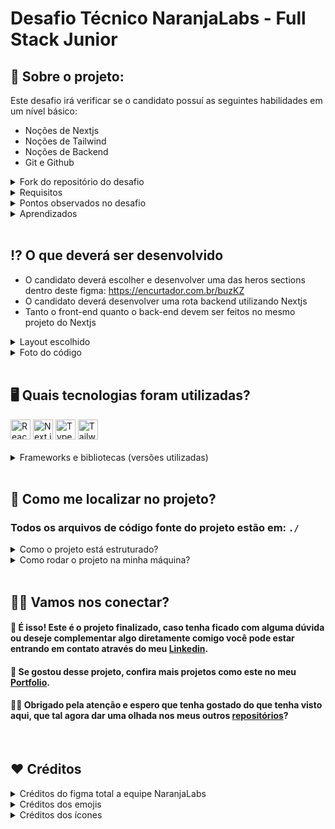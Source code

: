 # Desafio Técnico NaranjaLabs - Full Stack Junior

## 📌 Sobre o projeto:

Este desafio irá verificar se o candidato possuí as seguintes habilidades em um nível básico:
- Noções de Nextjs
- Noções de Tailwind
- Noções de Backend
- Git e Github

<details><summary>Fork do repositório do desafio</summary>

> <a href="https://github.com/NaranjaLabs/fullstack-junior-1" target="_blank">https://github.com/NaranjaLabs/fullstack-junior-1</a>

</details>
<details>
  <summary> Requisitos</summary>

- O projeto foi criado utilizando o Nextjs
- Foi configurado tailwind
  
### Frontend
  - A rota / exibe um hero, de acordo com o design escolhido, com pixel perfect
### Backend

  - Todas as rotas recebem um secret
    - Caso o secret seja diferente de "naranja-labs", deverá retornar um erro com o melhor status code para essa situação.
  - A rota /jobs retorna um json com todas as informações do arquivo jobs.ts (O local onde este arquivo esta localizado pode ser alterado de acordo com seu desejo)
  - a rota /jobs?level=Junior deverá retornar apenas os jobs de level Junior
  - a rota /job/[id] deverá ter o seguinte comportamento:
    - Caso o id não exista no arquivo jobs.ts, deverá retornar um erro com um status code mais adequado para essa situação e uma messagem.
    - Caso o id exista, deverá retornar apenas o job ao qual o id seja correspondente.
  - a rota /job/submit deverá receber um body com a seguinte estrutura:

    ```
    {
      name: string,
      age: number,
      phone: string,
      state:string,
      city: string
    }
    ```

    - Caso o body não seja enviado, deverá retornar um erro com o melhor status code para esse caso e uma mensagem
    - Caso esteja tudo ok com o body, deverá retornar um json com a seguinte estrutura:

    ```
    {
      message: Thank you for your
      application, ${name}
    }
    ```
 
</details>
<details><summary>Pontos observados no desafio</summary>
  
- Atente-se a qualidade do seu código
- Atente-se ao pixel perfect
- Cuidado com commit bomba
- Faça commits bem descritivos

</details>
<details><summary>Aprendizados</summary>
 <ul>
  <li>Aprender NextJs do zero em 2 dias com a leitura da documentação e de vídeos no Youtube</li>
  <li>Estilizar com Tailwind de forma mais limpa, menos verbosa nos componentes React</li>
</ul>
</details>
</br>

## ⁉️ O que deverá ser desenvolvido

- O candidato deverá escolher e desenvolver uma das heros sections dentro deste figma: https://encurtador.com.br/buzKZ
- O candidato deverá desenvolver uma rota backend utilizando Nextjs
- Tanto o front-end quanto o back-end devem ser feitos no mesmo projeto do Nextjs

<details>
  <summary>Layout escolhido</summary>
  <img width="1920" alt="03  Creative Company" src="https://github.com/DevPBDias/fullstack-junior-1/assets/98185872/e85db8d7-3b60-4a51-a698-e797b333e070">
</details>
<details>
  <summary>Foto do código</summary>
  
![image](https://github.com/DevPBDias/fullstack-junior-1/assets/98185872/5be8b4ec-37d4-4d03-a0ae-9c17a481caa0)

</details>
</br>

## 🖥 Quais tecnologias foram utilizadas?
<div align="left">
	<img width="32" src="https://user-images.githubusercontent.com/25181517/183897015-94a058a6-b86e-4e42-a37f-bf92061753e5.png" alt="React" title="React"/>
	<img width="32" src="https://github.com/marwin1991/profile-technology-icons/assets/136815194/5f8c622c-c217-4649-b0a9-7e0ee24bd704" alt="Next.js" title="Next.js"/>
	<img width="32" src="https://user-images.githubusercontent.com/25181517/183890598-19a0ac2d-e88a-4005-a8df-1ee36782fde1.png" alt="TypeScript" title="TypeScript"/>
<img width="32" src="https://user-images.githubusercontent.com/25181517/202896760-337261ed-ee92-4979-84c4-d4b829c7355d.png" alt="Tailwind CSS" title="Tailwind CSS"/>
</div>
</br>
<details>
  <summary>Frameworks e bibliotecas (versões utilizadas)</summary>
  
  ```js
    - React: 18
    - Next: 14.2.0
    - Typescript: 5
    - Tailwindcss: 3.4.1
  ```
</details>
</br>

## 🔎 Como me localizar no projeto?

### Todos os arquivos de código fonte do projeto estão em: `./`

<details>
  <summary>Como o projeto está estruturado?</summary>

  - `./public/assets` Onde está todas as imagens e os ícones que vão ser usadas no projeto.
  
  - `./src/app:` Este projeto com o App Router, e possui rotas somente para back-end. Então esta pasta você pode localizar a página principal, o layout com as configurações e o favicon do site.

  - `./src/app/api:` Contém as rotas do back-end com os metódos GET e POST. Além de conter um middleware para interceptar as rotas.

  - `./src/app/api/[id]` Rota do back-end com o metódo GET para buscar o trabalho pelo id.

  - `./src/app/api/submit` Rota do back-end com o metódo POST para enviar dados do usuário.
  
  - `./src/components:` Onde está os componentes que serão reutilizados em diversas partes do código. Neste projeto temos os components:
      - Card
      - HeroImage
      - HeroServices
      - HeroText
      - Navbar
      - ScrollArrow
       
  - `./src/constants:` Diretório onde estão localizados variáveis imutáveis que serão utilizadas na app.
        
  - `./src/database:` Diretório onde estão localizados os dados que deve ser checcados pelo back-end.

  - `./src/interface:` Diretório onde estão localizados todas as tipagens necessárias para a app.
        
  - `./src/styles:` Diretório onde estão localizados todo o css global da app com suas variáveis globais.
    
</details>

<details>
  <summary>Como rodar o projeto na minha máquina?</summary>

- Vale ressaltar que já está o link do site no topo desta documentação. Mas caso queira analisar o código fonte fique a vontade para instalar este case na sua máquina! Tutorial a baixo:

- Antes de tudo, você precisa ter o Git instalado no seu computador. O Git é uma ferramenta que permite clonar e gerenciar repositórios de código.
    - Windows: Baixe o Git <a href="https://git-scm.com/download/win" target="_blank">aqui</a> e siga as instruções de instalação.
    - macOS: Você pode instalar o Git <a href="https://git-scm.com/download/mac" target="_blank">aqui</a> ou usando o Homebrew com o comando brew install git:
        ```bash
         brew install git
        ```
    - Linux: Use o gerenciador de pacotes da sua distribuição, por exemplo para Debian/Ubuntu:
        ```bash
        sudo apt install git
        ```

- Abra o terminal (no Windows, você pode usar o Git Bash, que é instalado junto com o Git).

- Navegue até o diretório onde deseja armazenar o projeto.

- Execute o comando para clonar o repositório:

    ```bash
    git@github.com:DevPBDias/fullstack-junior-1.git
    ```
- Após clonar o repositório, navegue até a pasta do projeto
    ```bash
    cd fullstack-junior-1
    ```

- Agora você pode abrir os arquivos do projeto com seu editor de texto ou IDE preferido. Exemplo do vsCode: 
    ```bash
    code .
    ```

- 🚨 Não esqueça que para não ocorrer erros no código ao clonar ele, você deve fazer o comando abaixo 🚨
    ```bash
    npm i   
    ```

- Pronto! Todo o site estará funcionado na sua máquina. Porém, caso precise de alguma ajuda em algo entre em contato comigo pelo meu <a href="https://www.linkedin.com/in/devpaulobrunomdias" target="_blank">Linkedin</a>.</p>

</details>
</br>

## 🤝🏼 Vamos nos conectar?

<h4>🎉 É isso! Este é o projeto finalizado, caso tenha ficado com alguma dúvida ou deseje complementar algo diretamente comigo você pode estar entrando em contato através do meu <a href="https://www.linkedin.com/in/devpaulobrunomdias" target="_blank">Linkedin</a>.</h4>

<h4>🚀 Se gostou desse projeto, confira mais projetos como este no meu <a href="https://portfolio-final-jade-pi.vercel.app" target="_blank">Portfolio</a>.</h4>

<h4>👋🏻 Obrigado pela atenção e espero que tenha gostado do que tenha visto aqui, que tal agora dar uma olhada nos meus outros <a href="https://github.com/DevPBDias" target="_blank">repositórios</a>?</h4>
</br>

## ❤️ Créditos

<details>
  <summary>Créditos do figma total a equipe NaranjaLabs</summary>
  
> <a href="https://encurtador.com.br/buzKZ" target="_blank">https://encurtador.com.br/buzKZ</a>

</details>
<details>
  <summary>Créditos dos emojis</summary>

> <a href="https://emojipedia.org" target="_blank">https://emojipedia.org</a>

</details>
<details>
  <summary>Créditos dos ícones</summary>

> <a href="https://marwin1991.github.io/profile-technology-icons/" target="_blank">https://marwin1991.github.io/profile-technology-icons/</a>

</details>
